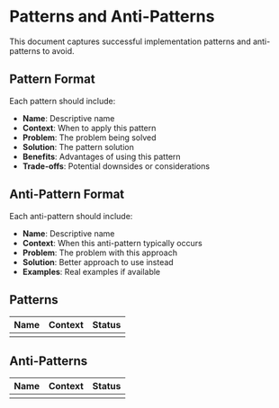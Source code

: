 # Patterns and Anti-Patterns

This document captures successful implementation patterns and anti-patterns to avoid.

## Pattern Format

Each pattern should include:
- **Name**: Descriptive name
- **Context**: When to apply this pattern
- **Problem**: The problem being solved
- **Solution**: The pattern solution
- **Benefits**: Advantages of using this pattern
- **Trade-offs**: Potential downsides or considerations

## Anti-Pattern Format

Each anti-pattern should include:
- **Name**: Descriptive name
- **Context**: When this anti-pattern typically occurs
- **Problem**: The problem with this approach
- **Solution**: Better approach to use instead
- **Examples**: Real examples if available

## Patterns

| Name | Context | Status |
|------|---------|--------|
|      |         |        |

## Anti-Patterns

| Name | Context | Status |
|------|---------|--------|
|      |         |        |